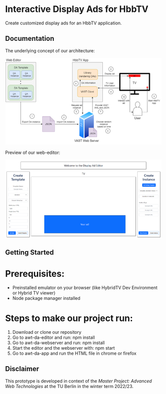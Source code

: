 # Interactive Display Ads for HbbTV

Create customized display ads for an HbbTV application.

## Documentation

The underlying concept of our architecture:

![Concept](./docs/architecture.png)

Preview of our web-editor:

![Editor](./docs/editor_preview.PNG)

## Getting Started

# Prerequisites:
- Preinstalled emulator on your browser (like HybridTV Dev Environment or Hybrid TV viewer)
- Node package manager installed

# Steps to make our project run:
1. Download or clone our repository
2. Go to awt-da-editor and run: npm install
3. Go to awt-da-webserver and run: npm install
4. Start the editor and the webserver with: npm start
5. Go to awt-da-app and run the HTML file in chrome or firefox

## Disclaimer

This prototype is developed in context of the *Master Project: Advanced Web Technologies* at the TU Berlin
in the winter term 2022/23.



